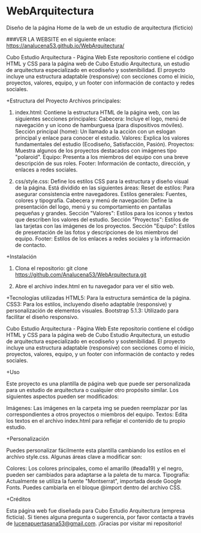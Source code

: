# WebArquitectura
Diseño de la página Home de la web de un estudio de arquitectura (ficticio)

###VER LA WEBSITE en el siguiente enlace:
https://analucena53.github.io/WebArquitectura/

Cubo Estudio Arquitectura - Página Web
Este repositorio contiene el código HTML y CSS para la página web de Cubo Estudio Arquitectura, un estudio de arquitectura especializado en ecodiseño y sostenibilidad. El proyecto incluye una estructura adaptable (responsive) con secciones como el inicio, proyectos, valores, equipo, y un footer con información de contacto y redes sociales.

+Estructura del Proyecto
Archivos principales:
1. index.html: Contiene la estructura HTML de la página web, con las siguientes secciones principales:
Cabecera: Incluye el logo, menú de navegación y un icono de hamburguesa (para dispositivos móviles).
Sección principal (home): Un llamado a la acción con un eslogan principal y enlace para conocer el estudio.
Valores: Explica los valores fundamentales del estudio (Ecodiseño, Satisfacción, Pasión).
Proyectos: Muestra algunos de los proyectos destacados con imágenes tipo "polaroid".
Equipo: Presenta a los miembros del equipo con una breve descripción de sus roles.
Footer: Información de contacto, dirección, y enlaces a redes sociales.

2. css/style.css: Define los estilos CSS para la estructura y diseño visual de la página. Está dividido en las siguientes áreas:
Reset de estilos: Para asegurar consistencia entre navegadores.
Estilos generales: Fuentes, colores y tipografía.
Cabecera y menú de navegación: Define la presentación del logo, menú y su comportamiento en pantallas pequeñas y grandes.
Sección "Valores": Estilos para los iconos y textos que describen los valores del estudio.
Sección "Proyectos": Estilos de las tarjetas con las imágenes de los proyectos.
Sección "Equipo": Estilos de presentación de las fotos y descripciones de los miembros del equipo.
Footer: Estilos de los enlaces a redes sociales y la información de contacto.

+Instalación
1. Clona el repositorio:
   git clone https://github.com/Analucena53/WebArquitectura.git
   
2. Abre el archivo index.html en tu navegador para ver el sitio web.
   
+Tecnologías utilizadas
HTML5: Para la estructura semántica de la página.
CSS3: Para los estilos, incluyendo diseño adaptable (responsive) y personalización de elementos visuales.
Bootstrap 5.1.3: Utilizado para facilitar el diseño responsivo.

Cubo Estudio Arquitectura - Página Web
Este repositorio contiene el código HTML y CSS para la página web de Cubo Estudio Arquitectura, un estudio de arquitectura especializado en ecodiseño y sostenibilidad. El proyecto incluye una estructura adaptable (responsive) con secciones como el inicio, proyectos, valores, equipo, y un footer con información de contacto y redes sociales.


+Uso

Este proyecto es una plantilla de página web que puede ser personalizada para un estudio de arquitectura o cualquier otro propósito similar. Los siguientes aspectos pueden ser modificados:

Imágenes: Las imágenes en la carpeta img se pueden reemplazar por las correspondientes a otros proyectos o miembros del equipo.
Textos: Edita los textos en el archivo index.html para reflejar el contenido de tu propio estudio.


+Personalización

Puedes personalizar fácilmente esta plantilla cambiando los estilos en el archivo style.css. Algunas áreas clave a modificar son:

Colores: Los colores principales, como el amarillo (#eada19) y el negro, pueden ser cambiados para adaptarse a la paleta de tu marca.
Tipografía: Actualmente se utiliza la fuente "Montserrat", importada desde Google Fonts. Puedes cambiarla en el bloque @import dentro del archivo CSS.


+Créditos

Esta página web fue diseñada para Cubo Estudio Arquitectura (empresa ficticia). Si tienes alguna pregunta o sugerencia, por favor contacta a través de lucenapuertasana53@gmail.com.
¡Gracias por visitar mi repositorio!



